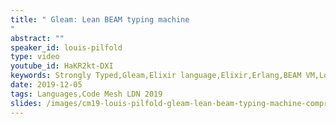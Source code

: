 ```yaml
---
title: " Gleam: Lean BEAM typing machine
"
abstract: ""
speaker_id: louis-pilfold
type: video
youtube_id: HaKR2kt-DXI
keywords: Strongly Typed,Gleam,Elixir language,Elixir,Erlang,BEAM VM,Louis Pilfold,Code Mesh LDN
date: 2019-12-05
tags: Languages,Code Mesh LDN 2019
slides: /images/cm19-louis-pilfold-gleam-lean-beam-typing-machine-compressed.pdf
---
```


